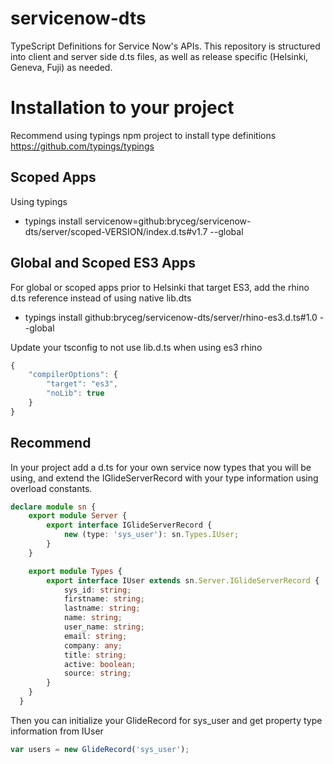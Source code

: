 servicenow-dts
==============

TypeScript Definitions for Service Now's APIs.  This repository is structured into client and server side d.ts files, as well as release specific (Helsinki, Geneva, Fuji) as needed. 

Installation to your project
==============

Recommend using typings npm project to install type definitions https://github.com/typings/typings

Scoped Apps
---------------
Using typings  
- typings install servicenow=github:bryceg/servicenow-dts/server/scoped-VERSION/index.d.ts#v1.7 --global


Global and Scoped ES3 Apps
---------------
For global or scoped apps prior to Helsinki that target ES3, add the rhino d.ts reference instead of using native lib.dts
- typings install github:bryceg/servicenow-dts/server/rhino-es3.d.ts#1.0 --global

Update your tsconfig to not use lib.d.ts when using es3 rhino
```javascript
{
	"compilerOptions": {
		"target": "es3",
		"noLib": true
	}
}
```

Recommend
-------------
In your project add a d.ts for your own service now types that you will be using, and extend the IGlideServerRecord with your type information using overload constants.

```typescript
declare module sn {
    export module Server {
        export interface IGlideServerRecord {
            new (type: 'sys_user'): sn.Types.IUser;
        }
    }

    export module Types {
        export interface IUser extends sn.Server.IGlideServerRecord {
            sys_id: string;
            firstname: string;
            lastname: string;
            name: string;
            user_name: string;
            email: string;
            company: any;
            title: string;
            active: boolean;
            source: string;
        }
    }
  }
```

Then you can initialize your GlideRecord for sys_user and get property type information from IUser
```typescript
var users = new GlideRecord('sys_user');
```
